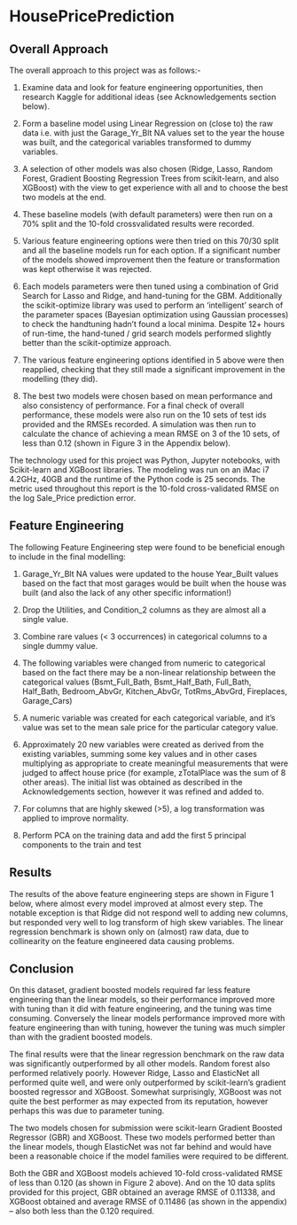 # HousePricePrediction

## Overall Approach
The overall approach to this project was as follows:-

1) Examine data and look for feature engineering opportunities, then research Kaggle for additional ideas
(see Acknowledgements section below).

2) Form a baseline model using Linear Regression on (close to) the raw data i.e. with just the
Garage_Yr_Blt NA values set to the year the house was built, and the categorical variables
transformed to dummy variables.

3) A selection of other models was also chosen (Ridge, Lasso, Random Forest, Gradient Boosting
Regression Trees from scikit-learn, and also XGBoost) with the view to get experience with all and to
choose the best two models at the end.

4) These baseline models (with default parameters) were then run on a 70% split and the 10-fold crossvalidated
results were recorded.

5) Various feature engineering options were then tried on this 70/30 split and all the baseline models run
for each option. If a significant number of the models showed improvement then the feature or
transformation was kept otherwise it was rejected.

6) Each models parameters were then tuned using a combination of Grid Search for Lasso and Ridge, and
hand-tuning for the GBM. Additionally the scikit-optimize library was used to perform an ‘intelligent’
search of the parameter spaces (Bayesian optimization using Gaussian processes) to check the handtuning
hadn’t found a local minima. Despite 12+ hours of run-time, the hand-tuned / grid search
models performed slightly better than the scikit-optimize approach.

7) The various feature engineering options identified in 5 above were then reapplied, checking that they
still made a significant improvement in the modelling (they did).

8) The best two models were chosen based on mean performance and also consistency of performance.
For a final check of overall performance, these models were also run on the 10 sets of test ids provided
and the RMSEs recorded. A simulation was then run to calculate the chance of achieving a mean
RMSE on 3 of the 10 sets, of less than 0.12 (shown in Figure 3 in the Appendix below).

The technology used for this project was Python, Jupyter notebooks, with Scikit-learn and XGBoost libraries.
The modeling was run on an iMac i7 4.2GHz, 40GB and the runtime of the Python code is 25 seconds. The
metric used throughout this report is the 10-fold cross-validated RMSE on the log Sale_Price prediction error.

## Feature Engineering
The following Feature Engineering step were found to be beneficial enough to include in the final modelling:

1) Garage_Yr_Blt NA values were updated to the house Year_Built values based on the fact that most
garages would be built when the house was built (and also the lack of any other specific information!)

2) Drop the Utilities, and Condition_2 columns as they are almost all a single value.

3) Combine rare values (< 3 occurrences) in categorical columns to a single dummy value.

4) The following variables were changed from numeric to categorical based on the fact there may be a
non-linear relationship between the categorical values (Bsmt_Full_Bath, Bsmt_Half_Bath, Full_Bath,
Half_Bath, Bedroom_AbvGr, Kitchen_AbvGr, TotRms_AbvGrd, Fireplaces, Garage_Cars)

5) A numeric variable was created for each categorical variable, and it’s value was set to the mean sale
price for the particular category value.

6) Approximately 20 new variables were created as derived from the existing variables, summing some
key values and in other cases multiplying as appropriate to create meaningful measurements that were
judged to affect house price (for example, zTotalPlace was the sum of 8 other areas). The initial list
was obtained as described in the Acknowledgements section, however it was refined and added to.

7) For columns that are highly skewed (>5), a log transformation was applied to improve normality.

8) Perform PCA on the training data and add the first 5 principal components to the train and test

## Results
The results of the above feature engineering steps are shown in Figure 1 below, where almost every model
improved at almost every step. The notable exception is that Ridge did not respond well to adding new
columns, but responded very well to log transform of high skew variables. The linear regression benchmark
is shown only on (almost) raw data, due to collinearity on the feature engineered data causing problems.

## Conclusion
On this dataset, gradient boosted models required far less feature engineering than the linear models, so their
performance improved more with tuning than it did with feature engineering, and the tuning was time
consuming. Conversely the linear models performance improved more with feature engineering than with
tuning, however the tuning was much simpler than with the gradient boosted models.

The final results were that the linear regression benchmark on the raw data was significantly outperformed by
all other models. Random forest also performed relatively poorly. However Ridge, Lasso and ElasticNet all
performed quite well, and were only outperformed by scikit-learn’s gradient boosted regressor and XGBoost.
Somewhat surprisingly, XGBoost was not quite the best performer as may expected from its reputation,
however perhaps this was due to parameter tuning.

The two models chosen for submission were scikit-learn Gradient Boosted Regressor (GBR) and XGBoost.
These two models performed better than the linear models, though ElasticNet was not far behind and would
have been a reasonable choice if the model families were required to be different.

Both the GBR and XGBoost models achieved 10-fold cross-validated RMSE of less than 0.120 (as shown in
Figure 2 above). And on the 10 data splits provided for this project, GBR obtained an average RMSE of
0.11338, and XGBoost obtained and average RMSE of 0.11486 (as shown in the appendix) – also both less
than the 0.120 required.
